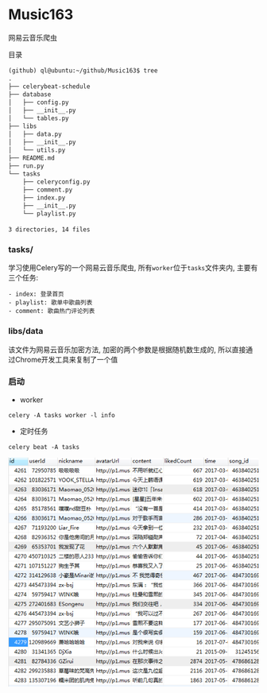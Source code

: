 # Music163
网易云音乐爬虫

目录
```
(github) ql@ubuntu:~/github/Music163$ tree
.
├── celerybeat-schedule
├── database
│   ├── config.py
│   ├── __init__.py
│   └── tables.py
├── libs
│   ├── data.py
│   ├── __init__.py
│   └── utils.py
├── README.md
├── run.py
└── tasks
    ├── celeryconfig.py
    ├── comment.py
    ├── index.py
    ├── __init__.py
    └── playlist.py

3 directories, 14 files
```

### tasks/
学习使用Celery写的一个网易云音乐爬虫, 所有`worker`位于`tasks`文件夹内, 主要有三个任务:
```
- index: 登录首页
- playlist: 歌单中歌曲列表
- comment: 歌曲热门评论列表
```

### libs/data
该文件为网易云音乐加密方法, 加密的两个参数是根据随机数生成的, 所以直接通过Chrome开发工具来复制了一个值

### 启动
- worker
```
celery -A tasks worker -l info
```
- 定时任务
```
celery beat -A tasks
```

![screen](images/comment.png)
